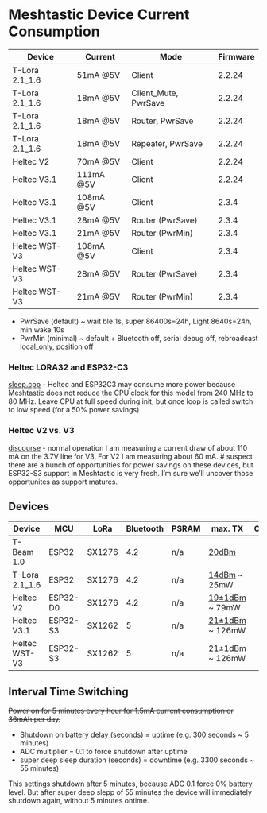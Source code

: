 # Meshtastic Device Current Consumption

| Device | Current | Mode | Firmware |
|--------|---------|------|----------|
| T-Lora 2.1_1.6 | 51mA @5V | Client | 2.2.24 |
| T-Lora 2.1_1.6 | 18mA @5V | Client_Mute, PwrSave | 2.2.24 |
| T-Lora 2.1_1.6 | 18mA @5V | Router, PwrSave | 2.2.24 |
| T-Lora 2.1_1.6 | 18mA @5V | Repeater, PwrSave | 2.2.24 |
| Heltec V2 | 70mA @5V | Client | 2.2.24 |
| Heltec V3.1 | 111mA @5V | Client | 2.2.24 |
| Heltec V3.1 | 108mA @5V | Client | 2.3.4 |
| Heltec V3.1 | 28mA @5V | Router (PwrSave) | 2.3.4 |
| Heltec V3.1 | 21mA @5V | Router (PwrMin) | 2.3.4 |
| Heltec WST-V3 | 108mA @5V | Client | 2.3.4 |
| Heltec WST-V3 | 28mA @5V | Router (PwrSave) | 2.3.4 |
| Heltec WST-V3 | 21mA @5V | Router (PwrMin) | 2.3.4 |

* PwrSave (default) ~ wait ble 1s, super 86400s=24h, Light 8640s=24h, min wake 10s
* PwrMin (minimal) ~ default + Bluetooth off, serial debug off, rebroadcast local_only, position off

### Heltec LORA32 and ESP32-C3

[sleep.cpp](https://github.com/meshtastic/firmware/blob/250cf16bf8793aefed95b9cedb9c20b2f2e7a2a7/src/sleep.cpp#L78) - Heltec and ESP32C3 may consume more power because Meshtastic does not reduce the CPU clock for this model from 240 MHz to 80 MHz. Leave CPU at full speed during init, but once loop is called switch to low speed (for a 50% power savings)

### Heltec V2 vs. V3

[discourse](https://meshtastic.discourse.group/t/heltec-wifi-lora-32-v3-is-out-will-it-be-supported/6596/12) - normal operation I am measuring a current draw of about 110 mA on the 3.7V line for V3.
For V2 I am measuring about 60 mA. # suspect there are a bunch of opportunities for power savings on these devices, but ESP32-S3 support in Meshtastic is very fresh. I’m sure we’ll uncover those opportunites as support matures.

## Devices

| Device | MCU | LoRa | Bluetooth | PSRAM | max. TX | Commend |
|--------|-----|------|-----------|-------|--------|---------|
| T-Beam 1.0 | ESP32 | SX1276 | 4.2 | n/a | [20dBm](https://www.elecbee.com/de-23472-T-Beam-v1-0-ESP32-433-868-915Mhz-WiFi-GPS-NEO-6M-18650-WiFi-bluetooth-Board-Module) | |
| T-Lora 2.1_1.6 | ESP32 | SX1276 | 4.2 | n/a | [14dBm](https://de.aliexpress.com/item/32872078587.html) ~ 25mW | |
| Heltec V2 | ESP32-D0 | SX1276 | 4.2 | n/a | [19±1dBm](https://resource.heltec.cn/download/Manual%20Old/WiFi%20Lora32Manual.pdf) ~ 79mW | |
| Heltec V3.1 | ESP32-S3 | SX1262 | 5 | n/a | [21±1dBm](https://heltec.org/project/wifi-lora-32-v3/) ~ 126mW | |
| Heltec WST-V3 | ESP32-S3 | SX1262 | 5 | n/a | [21±1dBm](https://heltec.org/project/wireless-stick-v3/) ~ 126mW | |

## Interval Time Switching 

~~Power on for 5 minutes every hour for 1.5mA current consumption or 36mAh per day.~~

* Shutdown on battery delay (seconds) = uptime (e.g. 300 seconds ~ 5 minutes)
* ADC multiplier = 0.1 to force shutdown after uptime
* super deep sleep duration (seconds) = downtime (e.g. 3300 seconds ~ 55 minutes)

This settings shutdown after 5 minutes, because ADC 0.1 force 0% battery level. But after super deep slepp of 55 minutes the device will immediately shutdown again, without 5 minutes ontime.
